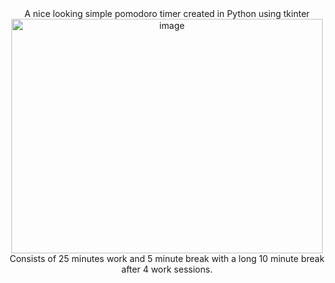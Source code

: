 <div align="center">
A nice looking simple pomodoro timer created in Python using tkinter
<br/>
<img width="498" height="375" alt="image" src="https://github.com/user-attachments/assets/c746d3d0-4ddc-4fae-ac12-f42b0b7d95c7" />
<br/>
Consists of 25 minutes work and 5 minute break with a long 10 minute break after 4 work sessions.
</div>
